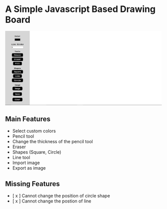 # A Simple Javascript Based Drawing Board

![App Image](image.png)

## **Main Features**

- Select custom colors
- Pencil tool
- Change the thickness of the pencil tool
- Eraser
- Shapes (Square, Circle)
- Line tool
- Import image
- Export as image

## **Missing Features**

- [ x ] Cannot change the position of circle shape
- [ x ] Cannot change the postion of line
